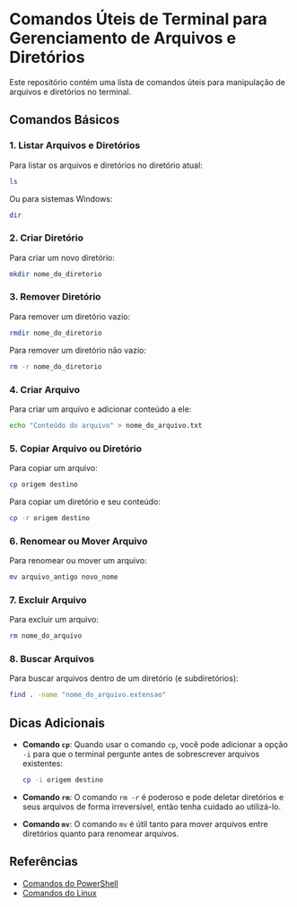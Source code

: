 # Comandos Úteis de Terminal para Gerenciamento de Arquivos e Diretórios

Este repositório contém uma lista de comandos úteis para manipulação de arquivos e diretórios no terminal.

## Comandos Básicos

### 1. Listar Arquivos e Diretórios

Para listar os arquivos e diretórios no diretório atual:

```bash
ls
```

Ou para sistemas Windows:

```bash
dir
```

### 2. Criar Diretório

Para criar um novo diretório:

```bash
mkdir nome_do_diretorio
```

### 3. Remover Diretório

Para remover um diretório vazio:

```bash
rmdir nome_do_diretorio
```

Para remover um diretório não vazio:

```bash
rm -r nome_do_diretorio
```

### 4. Criar Arquivo

Para criar um arquivo e adicionar conteúdo a ele:

```bash
echo "Conteúdo do arquivo" > nome_do_arquivo.txt
```

### 5. Copiar Arquivo ou Diretório

Para copiar um arquivo:

```bash
cp origem destino
```

Para copiar um diretório e seu conteúdo:

```bash
cp -r origem destino
```

### 6. Renomear ou Mover Arquivo

Para renomear ou mover um arquivo:

```bash
mv arquivo_antigo novo_nome
```

### 7. Excluir Arquivo

Para excluir um arquivo:

```bash
rm nome_do_arquivo
```

### 8. Buscar Arquivos

Para buscar arquivos dentro de um diretório (e subdiretórios):

```bash
find . -name "nome_do_arquivo.extensao"
```

## Dicas Adicionais

- **Comando `cp`**: Quando usar o comando `cp`, você pode adicionar a opção `-i` para que o terminal pergunte antes de sobrescrever arquivos existentes:

  ```bash
  cp -i origem destino
  ```

- **Comando `rm`**: O comando `rm -r` é poderoso e pode deletar diretórios e seus arquivos de forma irreversível, então tenha cuidado ao utilizá-lo.

- **Comando `mv`**: O comando `mv` é útil tanto para mover arquivos entre diretórios quanto para renomear arquivos.

## Referências

- [Comandos do PowerShell](https://docs.microsoft.com/en-us/powershell/)
- [Comandos do Linux](https://www.tutorialspoint.com/unix_commands/index.htm)
